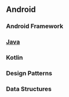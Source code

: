 ## Android

### Android Framework
### [Java](https://github.com/dnshariprasad/devandroid/blob/master/Java)
### Kotlin
### Design Patterns
### Data Structures
